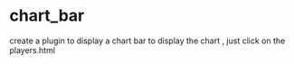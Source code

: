 # chart_bar
create a plugin to display a chart bar
to display the chart , just click on the players.html
